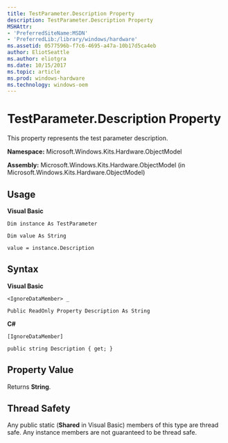 ```yaml
---
title: TestParameter.Description Property
description: TestParameter.Description Property
MSHAttr:
- 'PreferredSiteName:MSDN'
- 'PreferredLib:/library/windows/hardware'
ms.assetid: 0577596b-f7c6-4695-a47a-10b17d5ca4eb
author: EliotSeattle
ms.author: eliotgra
ms.date: 10/15/2017
ms.topic: article
ms.prod: windows-hardware
ms.technology: windows-oem
---
```


# TestParameter.Description Property


This property represents the test parameter description.

**Namespace:** Microsoft.Windows.Kits.Hardware.ObjectModel

**Assembly:** Microsoft.Windows.Kits.Hardware.ObjectModel (in Microsoft.Windows.Kits.Hardware.ObjectModel)

## <span id="Usage"></span><span id="usage"></span><span id="USAGE"></span>Usage


**Visual Basic**

`Dim instance As TestParameter`

`Dim value As String`

`value = instance.Description`

## <span id="Syntax"></span><span id="syntax"></span><span id="SYNTAX"></span>Syntax


**Visual Basic**

`<IgnoreDataMember> _`

`Public ReadOnly Property Description As String`

**C#**

`[IgnoreDataMember]`

`public string Description { get; }`

## <span id="Property_Value"></span><span id="property_value"></span><span id="PROPERTY_VALUE"></span>Property Value


Returns **String**.

## <span id="Thread_Safety"></span><span id="thread_safety"></span><span id="THREAD_SAFETY"></span>Thread Safety


Any public static (**Shared** in Visual Basic) members of this type are thread safe. Any instance members are not guaranteed to be thread safe.

 

 






